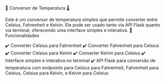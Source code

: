 📌 Conversor de Temperatura 🌡️

Este é um conversor de temperatura simples que permite converter entre Celsius, Fahrenheit e Kelvin. Ele pode ser usado tanto via API Flask quanto via terminal, oferecendo uma interface simples e interativa.
🚀 Funcionalidades

✔️ Converter Celsius para Fahrenheit
✔️ Converter Fahrenheit para Celsius
✔️ Converter Celsius para Kelvin
✔️ Converter Kelvin para Celsius
✔️ Interface simples e interativa no terminal
✔️ API Flask para conversão de temperatura com endpoints para Celsius para Fahrenheit, Fahrenheit para Celsius, Celsius para Kelvin, e Kelvin para Celsius

